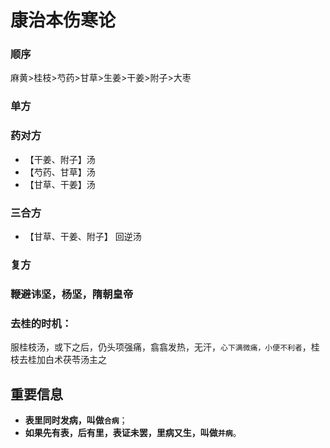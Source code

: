 # 康治本伤寒论
### 顺序
麻黄>桂枝>芍药>甘草>生姜>干姜>附子>大枣
### 单方
### 药对方
- 【干姜、附子】汤
- 【芍药、甘草】汤
- 【甘草、干姜】汤
### 三合方
- 【甘草、干姜、附子】 回逆汤
### 复方

### 鞭避讳坚，杨坚，隋朝皇帝

### 去桂的时机：
服桂枝汤，或下之后，仍头项强痛，翕翕发热，无汗，`心下满微痛，小便不利者`，桂枝去桂加白术茯苓汤主之

## 重要信息
- **表里同时发病，叫做`合病`**；
- **如果先有表，后有里，表证未罢，里病又生，叫做`并病`**。

